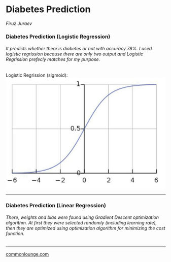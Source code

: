 # Diabetes Prediction
*Firuz Juraev* <br/>

### Diabetes Prediction (Logistic Regression) 
###### It predicts whether there is diabetes or not with accuracy 78%. I used logistic regrission because there are only two output and Logistic Regrission prefecly matches for my purpose. 

Logistic Regrission (sigmoid): 
![alt text](https://github.com/Firuz-JuraevML/DiabetesPrediction/blob/master/logistic%20(sigmoid)%20function.JPG "Logistic function")

------
### Diabetes Prediction (Linear Regression)  
###### There, weights and bias were found using Gradient Descent optimization algorithm. At first they were selected randomly (including learning rate), then they are optimized using optimization algorithm for minimizing the cost function.    
------
[commonlounge.com](https://www.commonlounge.com/)

